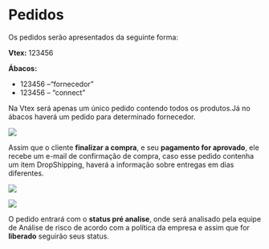 # Pedidos

Os pedidos serão apresentados da seguinte forma:

**Vtex:** 123456 

**Ábacos:**  
* 123456 –“fornecedor”
* 123456 – “connect”

Na Vtex será apenas um único pedido contendo todos os produtos.Já no ábacos haverá um pedido para determinado fornecedor.

![](http://developers.connectparts.com.br/imagens/atendimentoPedidos16.png)

Assim que o cliente **finalizar a compra**, e seu **pagamento for aprovado**, ele recebe um e-mail de confirmação de compra, caso esse pedido contenha um item DropShipping, haverá a informação sobre entregas em dias diferentes. 

<!-- ![](http://developers.connectparts.com.br/imagens/atendimentoPedidos01.png) > **Obs:** Após cliente realizar a compra. -->


![](http://developers.connectparts.com.br/imagens/atendimentoPedidos02.png) 

![](http://developers.connectparts.com.br/imagens/atendimentoPedidos03.png)

O pedido entrará com o **status pré analise**, onde será analisado pela equipe de Análise de risco de acordo com a política da empresa e assim que for **liberado** seguirão seus status.